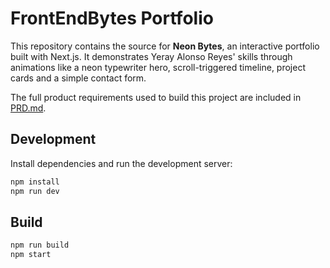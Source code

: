 # FrontEndBytes Portfolio

This repository contains the source for **Neon Bytes**, an interactive
portfolio built with Next.js. It demonstrates Yeray Alonso Reyes' skills
through animations like a neon typewriter hero, scroll-triggered timeline,
project cards and a simple contact form.

The full product requirements used to build this project are included in
[PRD.md](PRD.md).

## Development

Install dependencies and run the development server:

```bash
npm install
npm run dev
```

## Build

```bash
npm run build
npm start
```
